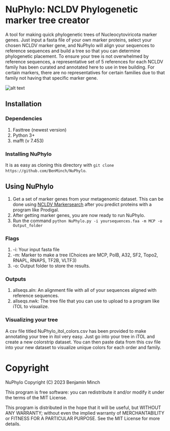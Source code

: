 # NuPhylo: NCLDV Phylogenetic marker tree creator
A tool for making quick phylogenetic trees of Nucleocytoviricota marker genes. Just input a fasta file of your own marker proteins, select your chosen NCLDV marker gene, and NuPhylo will align your sequences to reference sequences and build a tree so that you can determine phylogenetic placement. To ensure your tree is not overwhelmed by reference sequences, a representative set of 5 references for each NCLDV family has been curated and annotated here to use in tree building. For certain markers, there are no representatives for certain families due to that family not having that specific marker gene. 

![alt text](https://github.com/BenMinch/NuPhylo/edit/main/logo.png)
## Installation

### Dependencies
1. Fasttree (newest version)
2. Python 3+
3. mafft (v 7.453)

### Installing NuPhylo

It is as easy as cloning this directory with `git clone https://github.com/BenMinch/NuPhylo`. 

## Using NuPhylo

1. Get a set of marker genes from your metagenomic dataset. This can be done using [NCLDV Markersearch](https://github.com/faylward/ncldv_markersearch) after you predict proteins with a program like Prodigal.
2. After getting marker genes, you are now ready to run NuPhylo.
3. Run the command `python NuPhylo.py -i yoursequences.faa -m MCP -o Output_folder`

### Flags

1. -i: Your input fasta file
2. -m: Marker to make a tree (Choices are MCP, PolB, A32, SF2, Topo2, RNAPL, RNAPS, TF2B, VLTF3)
3. -o: Output folder to store the results.

### Outputs
1. allseqs.aln: An alignment file with all of your sequences aligned with reference sequences.
2. allseqs.nwk: The tree file that you can use to upload to a program like iTOL to visualize.

### Visualizing your tree

A csv file titled NuPhylo_itol_colors.csv has been provided to make annotating your tree in itol very easy. Just go into your tree in iTOL and create a new colorstrip dataset. You can then paste data from this csv file into your new dataset to visualize unique colors for each order and family.

# Copyright
NuPhylo Copyright (C) 2023 Benjamin Minch

This program is free software: you can redistribute it and/or modify it under the terms of the MIT License.

This program is distributed in the hope that it will be useful, but WITHOUT ANY WARRANTY; without even the implied warranty of MERCHANTABILITY or FITNESS FOR A PARTICULAR PURPOSE. See the MIT License for more details.
